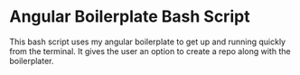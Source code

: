# Angular Boilerplate Bash Script
This bash script uses my angular boilerplate to get up and running quickly from the terminal. It gives the user an option to create a repo along with the boilerplater.